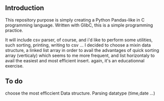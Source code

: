 ## Introduction

This repository purpose is simply creating a Python Pandas-like in C programming language.
Written with GlibC, this is a simple programming practice.

It will include csv parser, of course, and i'd like to perform some utilities, such sorting, printing, writing to csv ...
I decided to choose a mixin data structure, a linked list array in order to avail the advantages of quick sorting array (verticaly) which
seems to me more frequent, and list horizontaly to avail the easiest and most efficient insert.
again, it's an educationnal exercise.

## To do

choose the most efficcient Data structure.
Parsing datatype (time,date ...)
